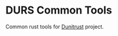 # DURS Common Tools

Common rust tools for [Dunitrust](https://git.duniter.org/nodes/rust/duniter-rs) project.
